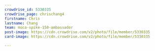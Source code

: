 ```yaml
---
crowdrise_id: 5330335
crowdrise_page: chrischang4
firstname: Chris
lastname: Chang
team: moca-spike-150-ambassador
post-image: https://cdn.crowdrise.com/v2/photo/file/member/5330335
card-image: https://cdn.crowdrise.com/v2/photo/file/member/5330335

---
```

